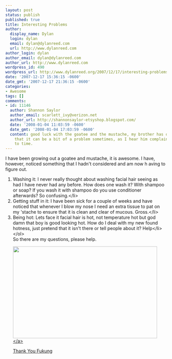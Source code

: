 ```yaml
---
layout: post
status: publish
published: true
title: Interesting Problems
author:
  display_name: Dylan
  login: dylan
  email: dylan@dylanreed.com
  url: http://www.dylanreed.com
author_login: dylan
author_email: dylan@dylanreed.com
author_url: http://www.dylanreed.com
wordpress_id: 490
wordpress_url: http://www.dylanreed.org/2007/12/17/interesting-problems/
date: '2007-12-17 15:36:15 -0600'
date_gmt: '2007-12-17 21:36:15 -0600'
categories:
- Awesome
tags: []
comments:
- id: 11146
  author: Shannon Saylor
  author_email: scarlett_ivy@verizon.net
  author_url: http://shannonsaylor-etsyshop.blogspot.com/
  date: '2008-01-04 11:03:59 -0600'
  date_gmt: '2008-01-04 17:03:59 -0600'
  content: good luck with the goatee and the mustache, my brother has one and I know
    that it can be a bit of a problem sometimes, as I hear him complain from time
    to time.
---
```

<p>I have been growing out a goatee and mustache, it is awesome. I have, however, noticed something that I hadn't considered and am now h aving to figure out.</p>
<ol>
<li>Washing it: I never really  thought about washing facial hair seeing as had I have never had any before. How does one wash it? With shampoo or soap? If you wash it with shampoo do you use conditioner afterwards? So confusing.<&#47;li>
<li>Getting stuff in it: I have been sick for a couple of weeks and have noticed that whenever I blow my nose I need an extra tissue to pat on my 'stache to ensure that it is clean and clear of mucous. Gross.<&#47;li>
<li>Being hot: Lets face it facial hair is hot, not temperature hot but god damn that boy is good looking hot. How do I deal with my new found hotness, just pretend that it isn't there or tell people about it? Help<&#47;li><br />
<&#47;ol><br />
So there are my questions, please help.</p>
<p><a href="http:&#47;&#47;www.fukung.net&#47;images&#47;7567&#47;1211bdghwgp30e1xt1jj.jpg" target="_blank"><img src="http:&#47;&#47;www.fukung.net&#47;images&#47;7567&#47;1211bdghwgp30e1xt1jj.jpg" height="286" width="450" &#47;><&#47;a></p>
<p>Thank You Fukung</p>
